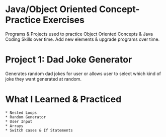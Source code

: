 # Java/Object Oriented Concept-Practice Exercises
Programs & Projects used to practice Object Oriented Concepts & Java Coding Skills over time. Add new elements & upgrade programs over time.

  # Project 1: Dad Joke Generator
  Generates random dad jokes for user or allows user to select which kind of joke they want generated at random.

   # What I Learned & Practiced      
    * Nested Loops     
    * Random Generator     
    * User Input       
    * Arrays     
    * Switch cases & If Statements       
        
    
           
  
   
   
    
    
   
  
 
